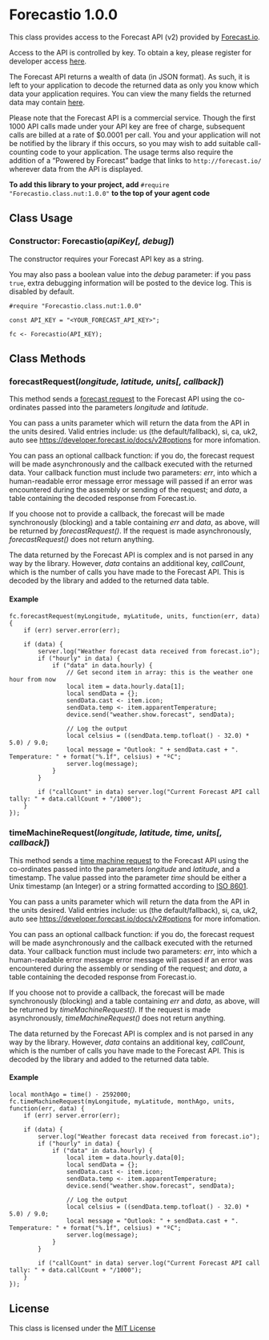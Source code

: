 # Forecastio 1.0.0

This class provides access to the Forecast API (v2) provided by [Forecast.io](http://forecast.io/).

Access to the API is controlled by key. To obtain a key, please register for developer access [here](https://developer.forecast.io/register).

The Forecast API returns a wealth of data (in JSON format). As such, it is left to your application to decode the returned data as only you know which data your application requires. You can view the many fields the returned data may contain [here](https://developer.forecast.io/docs/v2).

Please note that the Forecast API is a commercial service. Though the first 1000 API calls made under your API key are free of charge, subsequent calls are billed at a rate of $0.0001 per call. You and your application will not be notified by the library if this occurs, so you may wish to add suitable call-counting code to your application. The usage terms also require the addition of a “Powered by Forecast” badge that links to `http://forecast.io/` wherever data from the API is displayed.

**To add this library to your project, add** `#require "Forecastio.class.nut:1.0.0"` **to the top of your agent code**

## Class Usage

### Constructor: Forecastio(*apiKey[, debug]*)

The constructor requires your Forecast API key as a string.

You may also pass a boolean value into the *debug* parameter: if you pass `true`, extra debugging information will be posted to the device log. This is disabled by default.

```squirrel
#require "Forecastio.class.nut:1.0.0"

const API_KEY = "<YOUR_FORECAST_API_KEY>";

fc <- Forecastio(API_KEY);
```

## Class Methods

### forecastRequest(*longitude, latitude, units[, callback]*)

This method sends a [forecast request](https://developer.forecast.io/docs/v2#forecast_call) to the Forecast API using the co-ordinates passed into the parameters *longitude* and *latitude*.

You can pass a units parameter which will return the data from the API in the units desired.
Valid entries include: us (the default/fallback), si, ca, uk2, auto
see https://developer.forecast.io/docs/v2#options for more infomation.

You can pass an optional callback function: if you do, the forecast request will be made asynchronously and the callback executed with the returned data. Your callback function must include two parameters: *err*, into which a human-readable error message error message will passed if an error was encountered during the assembly or sending of the request; and *data*, a table containing the decoded response from Forecast.io.

If you choose not to provide a callback, the forecast will be made synchronously (blocking) and a table containing *err* and *data*, as above, will be returned by *forecastRequest()*. If the request is made asynchronously, *forecastRequest()* does not return anything.

The data returned by the Forecast API is complex and is not parsed in any way by the library. However, *data* contains an additional key, *callCount*, which is the number of calls you have made to the Forecast API. This is decoded by the library and added to the returned data table.

#### Example

```squirrel
fc.forecastRequest(myLongitude, myLatitude, units, function(err, data) {
    if (err) server.error(err);

    if (data) {
        server.log("Weather forecast data received from forecast.io");
        if ("hourly" in data) {
            if ("data" in data.hourly) {
                // Get second item in array: this is the weather one hour from now
                local item = data.hourly.data[1];
                local sendData = {};
                sendData.cast <- item.icon;
                sendData.temp <- item.apparentTemperature;
                device.send("weather.show.forecast", sendData);

                // Log the output
                local celsius = ((sendData.temp.tofloat() - 32.0) * 5.0) / 9.0;
                local message = "Outlook: " + sendData.cast + ". Temperature: " + format("%.1f", celsius) + "ºC";
                server.log(message);
            }
        }

        if ("callCount" in data) server.log("Current Forecast API call tally: " + data.callCount + "/1000");
    }
});
```

### timeMachineRequest(*longitude, latitude, time, units[, callback]*)

This method sends a [time machine request](https://developer.forecast.io/docs/v2#time_call) to the Forecast API using the co-ordinates passed into the parameters *longitude* and *latitude*, and a timestamp. The value passed into the parameter *time* should be either a Unix timestamp (an Integer) or a string formatted according to [ISO 8601](https://en.wikipedia.org/wiki/ISO_8601).

You can pass a units parameter which will return the data from the API in the units desired.
Valid entries include: us (the default/fallback), si, ca, uk2, auto
see https://developer.forecast.io/docs/v2#options for more infomation.

You can pass an optional callback function: if you do, the forecast request will be made asynchronously and the callback executed with the returned data. Your callback function must include two parameters: *err*, into which a human-readable error message error message will passed if an error was encountered during the assembly or sending of the request; and *data*, a table containing the decoded response from Forecast.io.

If you choose not to provide a callback, the forecast will be made synchronously (blocking) and a table containing *err* and *data*, as above, will be returned by *timeMachineRequest()*. If the request is made asynchronously, *timeMachineRequest()* does not return anything.

The data returned by the Forecast API is complex and is not parsed in any way by the library. However, *data* contains an additional key, *callCount*, which is the number of calls you have made to the Forecast API. This is decoded by the library and added to the returned data table.

#### Example

```squirrel
local monthAgo = time() - 2592000;
fc.timeMachineRequest(myLongitude, myLatitude, monthAgo, units, function(err, data) {
    if (err) server.error(err);

    if (data) {
        server.log("Weather forecast data received from forecast.io");
        if ("hourly" in data) {
            if ("data" in data.hourly) {
                local item = data.hourly.data[0];
                local sendData = {};
                sendData.cast <- item.icon;
                sendData.temp <- item.apparentTemperature;
                device.send("weather.show.forecast", sendData);

                // Log the output
                local celsius = ((sendData.temp.tofloat() - 32.0) * 5.0) / 9.0;
                local message = "Outlook: " + sendData.cast + ". Temperature: " + format("%.1f", celsius) + "ºC";
                server.log(message);
            }
        }

        if ("callCount" in data) server.log("Current Forecast API call tally: " + data.callCount + "/1000");
    }
});
```

## License

This class is licensed under the [MIT License](https://github.com/electricimp/Forecastio/blob/master/LICENSE)

